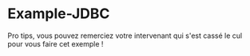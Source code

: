 # Example-JDBC

Pro tips, vous pouvez remerciez votre intervenant qui s'est cassé le cul pour vous faire cet exemple !